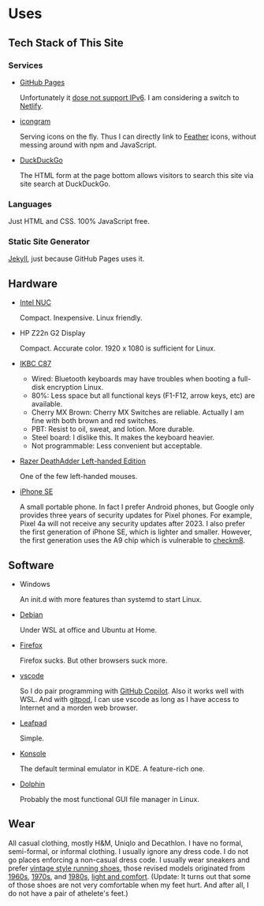 # Uses

## Tech Stack of This Site

### Services

- [GitHub Pages](https://pages.github.com/)

    Unfortunately it [dose not support IPv6][github-354].
    I am considering a switch to [Netlify].

- [icongram](https://icongr.am/)

    Serving icons on the fly.
    Thus I can directly link to [Feather] icons, without messing around with npm and JavaScript.

- [DuckDuckGo](https://html.duckduckgo.com/html/)

    The HTML form at the page bottom allows visitors to search this site via site search at DuckDuckGo.

[github-354]: https://github.com/isaacs/github/issues/354
[Netlify]: https://www.netlify.com/blog/2018/11/26/announcing-ipv6-support-on-the-netlify-application-delivery-network/
[Feather]: https://feathericons.com/


### Languages

Just HTML and CSS.
100% JavaScript free.

### Static Site Generator

[Jekyll](https://jekyllrb.com/), just because GitHub Pages uses it.

## Hardware

- [Intel NUC](https://www.intel.com/content/www/us/en/products/boards-kits/nuc.html)

    Compact. Inexpensive. Linux friendly.

- HP Z22n G2 Display

    Compact. Accurate color. 1920 x 1080 is sufficient for Linux.

- [IKBC C87](https://www.ikbckeyboard.com/product-page/c87)

    * Wired: Bluetooth keyboards may have troubles when booting a full-disk encryption Linux.
    * 80%: Less space but all functional keys (F1-F12, arrow keys, etc) are available.
    * Cherry MX Brown: Cherry MX Switches are reliable. Actually I am fine with both brown and red switches.
    * PBT: Resist to oil, sweat, and lotion. More durable.
    * Steel board: I dislike this. It makes the keyboard heavier.
    * Not programmable: Less convenient but acceptable.

- [Razer DeathAdder Left-handed Edition](https://www.razer.com/eu-en/gaming-mice/razer-deathadder-left-handed-edition)

    One of the few left-handed mouses.

- [iPhone SE]

    A small portable phone.
    In fact I prefer Android phones, but Google only provides three years of security updates for Pixel phones.
    For example, Pixel 4a will not receive any security updates after 2023.
    I also prefer the first generation of iPhone SE, which is lighter and smaller.
    However, the first generation uses the A9 chip which is vulnerable to [checkm8].


[iPhone SE]: https://support.apple.com/kb/SP820?locale=en_US
[checkm8]: https://arstechnica.com/information-technology/2019/09/developer-of-checkm8-explains-why-idevice-jailbreak-exploit-is-a-game-changer/

## Software

- Windows

    An init.d with more features than systemd to start Linux.

- [Debian](https://www.debian.org/)

    Under WSL at office and Ubuntu at Home.

- [Firefox](https://www.mozilla.org/)

    Firefox sucks.
    But other browsers suck more.

- [vscode](https://github.com/microsoft/vscode)

    So I do pair programming with [GitHub Copilot][copilot].
    Also it works well with WSL.
    And with [gitpod], I can use vscode as long as I have access to Internet and a morden web browser.

- [Leafpad](https://en.wikipedia.org/wiki/Leafpad)

    Simple.

- [Konsole](https://konsole.kde.org/)

    The default terminal emulator in KDE.
    A feature-rich one.

- [Dolphin](https://kde.org/applications/en/system/org.kde.dolphin)

    Probably the most functional GUI file manager in Linux.

[copilot]: https://copilot.github.com/
[gitpod]: https://www.gitpod.io/

## Wear

All casual clothing, mostly H&M, Uniqlo and Decathlon. I have no formal, semi-formal, or informal clothing. I usually ignore any dress code. I do not go places enforcing a non-casual dress code.
I usually wear sneakers and prefer [vintage style running shoes][thedeffest], those revised models originated from [1960s], [1970s], and [1980s], [light and comfort][ad].
(Update: It turns out that some of those shoes are not very comfortable when my feet hurt.
And after all, I do not have a pair of athelete's feet.)

[thedeffest]: https://www.thedeffest.com/
[1960s]: /uses/mexico-66.jpg "https://www.onitsukatiger.com/system/static/39dbf4ad139bf877663cb601ad40e373.jpg"
[1970s]: /uses/comp-100.jpg "https://www.thedeffest.com/vintage-ads/new-balance-100-w100-vintage-sneaker-ad-from-1979"
[1980s]: /uses/nb-420.jpg "https://i.ebayimg.com/images/g/ApEAAOSwd7Fb-MP7/s-l1600.jpg"
[ad]: /uses/nb-ads.jpg "https://images.squarespace-cdn.com/content/v1/5ab94f5e3c3a536987d16ce5/1586282359719-W9JJP53TVVP0EAJVXOLJ/ke17ZwdGBToddI8pDm48kGNEFA4rC7c0McDIySn7RjkUqsxRUqqbr1mOJYKfIPR7LoDQ9mXPOjoJoqy81S2I8N_N4V1vUb5AoIIIbLZhVYxCRW4BPu10St3TBAUQYVKcPlG31PR0Q5DeNaNXE1QnS_LzyNcqI129vtg_t5azkwh6fx-4rvXr20Sq8_feGDMO/New+Balance+1982+vintage+sneaker+ad+%40+The+Deffest?format=1500w"
